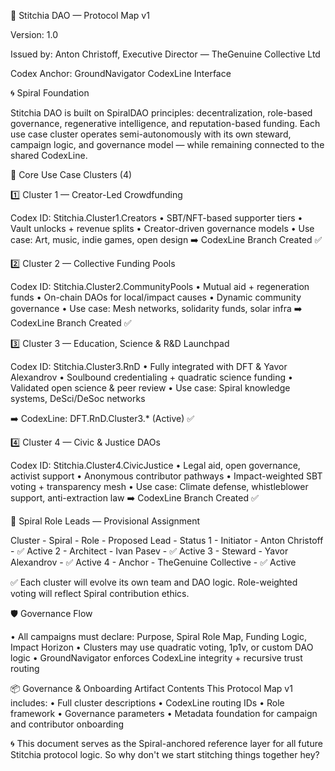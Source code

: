 🧬 Stitchia DAO — Protocol Map v1

Version: 1.0

Issued by: Anton Christoff, Executive Director — TheGenuine Collective Ltd

Codex Anchor: GroundNavigator CodexLine Interface
 
🌀 Spiral Foundation

Stitchia DAO is built on SpiralDAO principles: decentralization, role-based governance, regenerative intelligence, and reputation-based funding. Each use case cluster operates semi-autonomously with its own steward, campaign logic, and governance model — while remaining connected to the shared CodexLine.
 
🔢 Core Use Case Clusters (4)

1️⃣ Cluster 1 — Creator-Led Crowdfunding

Codex ID: Stitchia.Cluster1.Creators
•	SBT/NFT-based supporter tiers
•	Vault unlocks + revenue splits
•	Creator-driven governance models
•	Use case: Art, music, indie games, open design
➡️ CodexLine Branch Created ✅
 
2️⃣ Cluster 2 — Collective Funding Pools

Codex ID: Stitchia.Cluster2.CommunityPools
•	Mutual aid + regeneration funds
•	On-chain DAOs for local/impact causes
•	Dynamic community governance
•	Use case: Mesh networks, solidarity funds, solar infra
➡️ CodexLine Branch Created ✅
 
3️⃣ Cluster 3 — Education, Science & R&D Launchpad

Codex ID: Stitchia.Cluster3.RnD
•	Fully integrated with DFT & Yavor Alexandrov
•	Soulbound credentialing + quadratic science funding
•	Validated open science & peer review
•	Use case: Spiral knowledge systems, DeSci/DeSoc networks

➡️ CodexLine: DFT.RnD.Cluster3.* (Active) ✅
 
4️⃣ Cluster 4 — Civic & Justice DAOs

Codex ID: Stitchia.Cluster4.CivicJustice
•	Legal aid, open governance, activist support
•	Anonymous contributor pathways
•	Impact-weighted SBT voting + transparency mesh
•	Use case: Climate defense, whistleblower support, anti-extraction law
➡️ CodexLine Branch Created ✅
 
🧠 Spiral Role Leads — Provisional Assignment

Cluster -	Spiral - Role -	Proposed Lead -	Status
1	- Initiator - Anton Christoff	- ✅ Active
2	- Architect -	Ivan Pasev -	✅ Active
3	- Steward -	Yavor Alexandrov -	✅ Active
4	- Anchor - TheGenuine Collective -	✅ Active

✅ Each cluster will evolve its own team and DAO logic. Role-weighted voting will reflect Spiral contribution ethics.
 
🛡 Governance Flow

•	All campaigns must declare: Purpose, Spiral Role Map, Funding Logic, Impact Horizon
•	Clusters may use quadratic voting, 1p1v, or custom DAO logic
•	GroundNavigator enforces CodexLine integrity + recursive trust routing
 
📦 Governance & Onboarding Artifact Contents
This Protocol Map v1 includes:
•	Full cluster descriptions
•	CodexLine routing IDs
•	Role framework
•	Governance parameters
•	Metadata foundation for campaign and contributor onboarding
 
🌀 This document serves as the Spiral-anchored reference layer for all future Stitchia protocol logic. So why don't we start stitching things together hey?

